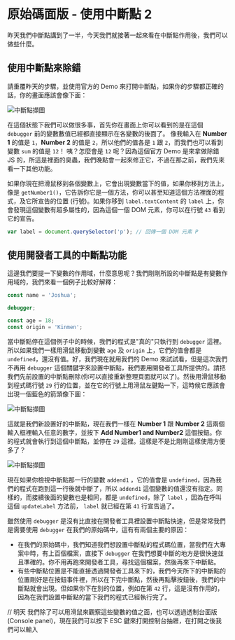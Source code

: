 # 原始碼面版 - 使用中斷點 2
昨天我們中斷點講到了一半，今天我們就接著一起來看在中斷點作用後，我們可以做些什麼。

## 使用中斷點來除錯
請重覆昨天的步驟，並使用官方的 Demo 來打開中斷點，如果你的步驟都正確的話，你的畫面應該會像下面：

![中斷點擷圖]()

在這個狀態下我們可以做很多事，首先你在畫面上你可以看到的是在這個 `debugger` 前的變數數值已經都直接顯示在各變數的後面了。
像我輸入在 **Number 1** 的值是 `1`，**Number 2** 的值是 `2`，所以他們的值各是 `1` 跟 `2`，而我們也可以看到變數 `sum` 的值是 `12`！
咦？怎麼會是 `12` 呢？因為這個官方 Demo 是來拿做除錯 JS 的，所這是裡面的臭蟲，我們晚點會一起來修正它，不過在那之前，我們先來看一下其他功能。

如果你現在把滑鼠移到各個變數上，它會出現變數當下的值，如果你移到方法上，像是 `getNumber1()`，它告訴你它是一個方法，你可以甚至知道這個方法裡面的程式，及它所宣告的位置 (行號)。如果你移到 `label.textContent` 的 `label` 上，你會發現這個變數有超多屬性的，因為這個一個 DOM 元素，你可以在行號 `43` 看到它的宣告。

```js
var label = document.querySelector('p'); // 回傳一個 DOM 元素 P
```

## 使用開發者工具的中斷點功能
這邊我們要提一下變數的作用域，什麼意思呢？我們剛剛所設的中斷點是有變數作用域的，我們來看一個例子比較好解釋：
```js
const name = 'Joshua';

debugger;

const age = 18;
const origin = 'Kinmen';
```

當中斷點停在這個例子中的時候，我們的程式是"真的"只執行到 `debugger` 這裡。所以如果我們一樣用滑鼠移動到變數 `age` 及 `origin` 上，它們的值會都是 `undefined`，還沒有值。好，我們現在就用我們的 Demo 來試試看，但是這次我們不再用 `debugger` 這個關鍵字來設置中斷點，我們要用開發者工具所提供的。請把我們先前設置的中斷點刪除(你可以直接重新整理頁面就可以了)。然後用滑鼠移動到程式碼行號 `29` 行的位置，並在它的行號上用滑鼠左鍵點一下，這時候它應該會出現一個藍色的箭頭像下圖：

![中斷點擷圖]()

這就是我們新設置好的中斷點，現在我們一樣在 **Number 1** 跟 **Number 2** 這兩個輸入框裡輸入任意的數字，並按下 **Add Number1 and Number2** 這個按鈕。你的程式就會執行到這個中斷點，並停在 `29` 這裡。這樣是不是比剛剛這樣使用方便多了？

![中斷點擷圖]()

現在如果你檢視中斷點那一行的變數 `addend1` ，它的值會是 `undefined`，因為我們的程式在跑到這一行後就中斷了，所以 `addend1` 這個變數的值還沒有指定。同樣的，而接續後面的變數也是相同，都是 `undefined`，除了 `label` ，因為在呼叫這個 `updateLabel` 方法前， `label` 就已經在第 `41` 行宣告過了。

雖然使用 `debugger` 是沒有比直接在開發者工具裡設置中斷點快速，但是常常我們是需要使用 `debugger` 在我們的原始碼中，這有有兩個主要的原因：
- 在我們的原始碼中，我們知道我們想設置中斷點的程式碼位置，當我們在大專案中時，有上百個檔案，直接下 `debugger` 在我們想要中斷的地方是很快速並且準確的。你不用再跑來開發者工具，尋找這個檔案，然後再來下中斷點。
- 有些中斷點位置是不能直接透過開發者工具來下的，我們今天所下的中斷點的位置剛好是在按鈕事件裡，所以在下完中斷點，然後再點擊按鈕後，我們的中斷點就會出現。但如果你下在別的位置，例如在第 `42` 行，這是沒有作用的，因為在我們設置中斷點的當下我們的程式已經執行完了。



// 明天
我們除了可以用滑鼠來觀察這些變數的值之面，也可以透過透制台面版 (Console panel)，現在我們可以按下 ESC 鍵來打開控制台抽屜，在打開之後我們可以輸入

